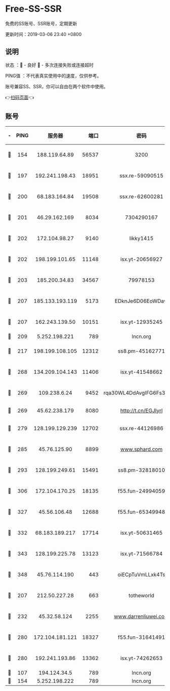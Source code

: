 # Free-SS-SSR

免费的SS账号、SSR账号，定期更新

更新时间：2019-03-06 23:40 +0800

## 说明

状态     ：🙂 - 良好 🙁 - 多次连接失败或连接超时

PING值   ：不代表真实使用中的速度，仅供参考。

账号兼容SS、SSR，你可以自由在两个软件中使用。

👉[扫码页面](https://liesauer.github.io/Free-SS-SSR/)👈

## 账号

|-|PING|服务器|端口|密码|加密方式|区域|
|:----:|:----:|:-----:|-----:|:----:|:----:|:----:|
|🙂|154|188.119.64.89|56537|3200|aes-256-cfb|RU|
|🙂|197|192.241.198.43|18951|ssx.re-59090515|aes-256-cfb|US|
|🙂|200|68.183.164.84|19508|ssx.re-62600281|aes-256-cfb|US|
|🙂|201|46.29.162.169|8034|7304290167|aes-256-cfb|RU|
|🙂|202|172.104.98.27|9140|likky1415|aes-256-cfb|JP|
|🙂|202|198.199.101.65|11148|isx.yt-20656927|aes-256-cfb|US|
|🙂|203|185.200.34.83|34567|79978153|aes-256-cfb|US|
|🙂|207|185.133.193.119|5173|EDknJe6D06EoWDaw|aes-256-cfb|US|
|🙂|207|162.243.139.50|10151|isx.yt-12935245|aes-256-cfb|US|
|🙂|209|5.252.198.221|789|lncn.org|rc4|JP|
|🙂|217|198.199.108.105|12312|ss8.pm-45162771|aes-256-cfb|US|
|🙂|268|134.209.104.143|11406|isx.yt-41548662|aes-256-cfb|SG|
|🙂|269|109.238.6.24|9452|rqa30WL4DdAvgIFG6Fs3znzTa|aes-256-cfb|FR|
|🙂|269|45.62.238.179|8080|http://t.cn/EGJIyrl|rc4-md5|CA|
|🙂|279|128.199.129.239|12702|ssx.re-44126986|aes-256-cfb|SG|
|🙂|285|45.76.125.90|8899|www.sphard.com|aes-256-cfb|AU|
|🙂|293|128.199.249.61|15491|ss8.pm-32818010|aes-256-cfb|SG|
|🙂|306|172.104.170.25|18135|f55.fun-24994059|aes-256-cfb|SG|
|🙂|327|45.56.106.48|12688|f55.fun-65349948|aes-256-cfb|US|
|🙂|332|68.183.189.217|17714|isx.yt-50631465|aes-256-cfb|SG|
|🙂|343|128.199.225.78|13123|isx.yt-71566784|aes-256-cfb|SG|
|🙂|348|45.76.114.190|443|oiECpTuVmLLxk4Ts|aes-256-cfb|AU|
|🙂|207|212.50.227.28|663|totheworld|aes-256-cfb|US|
|🙂|232|45.32.58.124|2255|www.darrenliuwei.com|aes-256-cfb|JP|
|🙂|280|172.104.181.121|18327|f55.fun-31641491|aes-256-cfb|SG|
|🙂|280|192.241.193.86|13362|isx.yt-74262653|aes-256-cfb|US|
|🙁|107|194.124.34.5|789|lncn.org|rc4|JP|
|🙁|154|5.252.198.222|789|lncn.org|rc4|JP|

